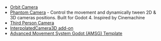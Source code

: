 + [Orbit Camera](https://godotengine.org/asset-library/asset/421)
+ [Phantom Camera](https://godotengine.org/asset-library/asset/1822) - Control the movement and dynamically tween 2D & 3D cameras positions. Built for Godot 4. Inspired by Cinemachine
+ [Third Person Camera](https://godotengine.org/asset-library/asset/1815)
+ [InterpolatedCamera3D add-on](https://github.com/godot-extended-libraries/godot-interpolated-camera3d)
+ [Advanced Movement System Godot (AMSG) Template](https://godotengine.org/asset-library/asset/1107)


